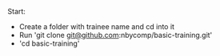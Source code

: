 Start:
- Create a folder with trainee name and cd into it
- Run 'git clone git@github.com:nbycomp/basic-training.git'
- 'cd basic-training'
